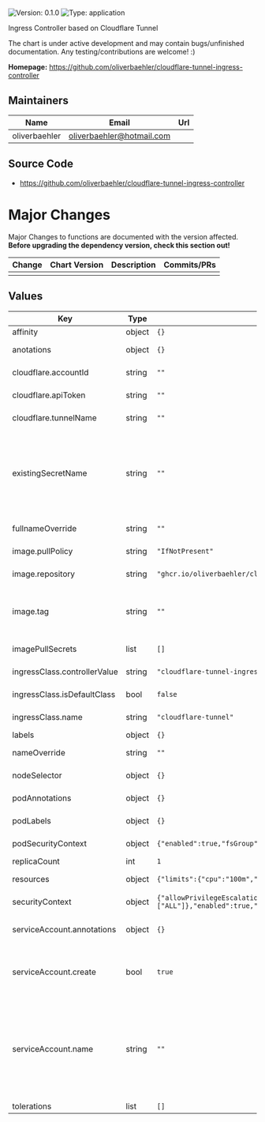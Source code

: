#

![Version: 0.1.0](https://img.shields.io/badge/Version-0.1.0-informational?style=flat-square) ![Type: application](https://img.shields.io/badge/Type-application-informational?style=flat-square)

Ingress Controller based on Cloudflare Tunnel

The chart is under active development and may contain bugs/unfinished documentation. Any testing/contributions are welcome! :)

**Homepage:** <https://github.com/oliverbaehler/cloudflare-tunnel-ingress-controller>

## Maintainers

| Name | Email | Url |
| ---- | ------ | --- |
| oliverbaehler | <oliverbaehler@hotmail.com> |  |

## Source Code

* <https://github.com/oliverbaehler/cloudflare-tunnel-ingress-controller>

# Major Changes

Major Changes to functions are documented with the version affected. **Before upgrading the dependency version, check this section out!**

| **Change** | **Chart Version** | **Description** | **Commits/PRs** |
| :--------- | :---------------- | :-------------- | :-------------- |
|||||

## Values

| Key | Type | Default | Description |
|-----|------|---------|-------------|
| affinity | object | `{}` | Pod Affinity |
| anotations | object | `{}` | Deployment annotations |
| cloudflare.accountId | string | `""` | Cloudflare Account ID |
| cloudflare.apiToken | string | `""` | Cloudflare API Token |
| cloudflare.tunnelName | string | `""` | Cloudflare Tunnel Name |
| existingSecretName | string | `""` | Use an existing secret (Secret must contain `api-token`, `cloudflare-account-id` and  `cloudflare-tunnel-name` as keys) |
| fullnameOverride | string | `""` | Full name override |
| image.pullPolicy | string | `"IfNotPresent"` | Image pull policy |
| image.repository | string | `"ghcr.io/oliverbaehler/cloudflare-tunnel-ingress-controller"` | Image repository |
| image.tag | string | `""` | Overrides the image tag whose default is the chart appVersion. |
| imagePullSecrets | list | `[]` | Image pull secrets |
| ingressClass.controllerValue | string | `"cloudflare-tunnel-ingress-controller"` | Ingress class controller |
| ingressClass.isDefaultClass | bool | `false` | Cluster default ingress class |
| ingressClass.name | string | `"cloudflare-tunnel"` | Ingress class name |
| labels | object | `{}` | Deployment  |
| nameOverride | string | `""` | Partial name override |
| nodeSelector | object | `{}` | Pod Node Selector |
| podAnnotations | object | `{}` | Additional Pod annotations |
| podLabels | object | `{}` | Additional Pod labels |
| podSecurityContext | object | `{"enabled":true,"fsGroup":65532,"runAsNonRoot":true}` | Pod Security Context |
| replicaCount | int | `1` | Replicas |
| resources | object | `{"limits":{"cpu":"100m","memory":"128Mi"},"requests":{"cpu":"100m","memory":"128Mi"}}` | Container resources |
| securityContext | object | `{"allowPrivilegeEscalation":false,"capabilities":{"drop":["ALL"]},"enabled":true,"readOnlyRootFilesystem":true,"runAsGroup":65532,"runAsUser":65532}` | Container SecurityContext |
| serviceAccount.annotations | object | `{}` | Annotations to add to the service account |
| serviceAccount.create | bool | `true` | Specifies whether a service account should be created |
| serviceAccount.name | string | `""` | The name of the service account to use. If not set and create is true, a name is generated using the fullname template |
| tolerations | list | `[]` | Pod Tolerations |
